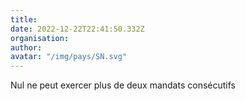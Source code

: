 ```yaml
---
title: 
date: 2022-12-22T22:41:50.332Z
organisation: 
author: 
avatar: "/img/pays/SN.svg"
---
```


Nul ne peut exercer plus de deux mandats consécutifs 